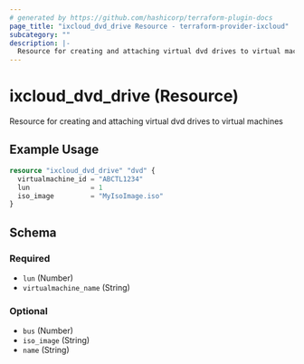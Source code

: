 ```yaml
---
# generated by https://github.com/hashicorp/terraform-plugin-docs
page_title: "ixcloud_dvd_drive Resource - terraform-provider-ixcloud"
subcategory: ""
description: |-
  Resource for creating and attaching virtual dvd drives to virtual machines
---
```


# ixcloud_dvd_drive (Resource)

Resource for creating and attaching virtual dvd drives to virtual machines

## Example Usage

```terraform
resource "ixcloud_dvd_drive" "dvd" {
  virtualmachine_id = "ABCTL1234"
  lun               = 1
  iso_image         = "MyIsoImage.iso"
}
```

<!-- schema generated by tfplugindocs -->
## Schema

### Required

- `lun` (Number)
- `virtualmachine_name` (String)

### Optional

- `bus` (Number)
- `iso_image` (String)
- `name` (String)


